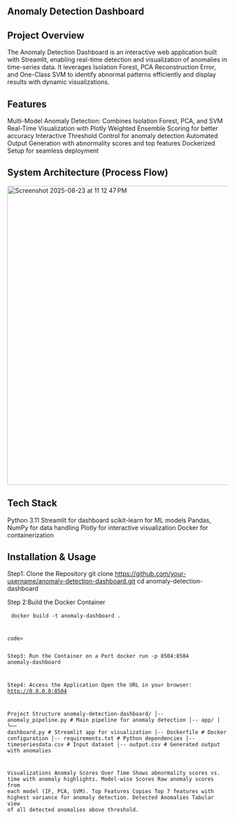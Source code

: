 ## Anomaly Detection Dashboard

## Project Overview
The Anomaly Detection Dashboard is an interactive web application built with Streamlit, enabling real-time detection and visualization of anomalies in time-series data.
It leverages Isolation Forest, PCA Reconstruction Error, and One-Class SVM to identify abnormal patterns efficiently and display results with dynamic visualizations.

## Features
Multi-Model Anomaly Detection: Combines Isolation Forest, PCA, and SVM
Real-Time Visualization with Plotly
Weighted Ensemble Scoring for better accuracy
Interactive Threshold Control for anomaly detection
Automated Output Generation with abnormality scores and top features
Dockerized Setup for seamless deployment

## System Architecture (Process Flow)
<img width="1017" height="683" alt="Screenshot 2025-08-23 at 11 12 47 PM" src="https://github.com/user-attachments/assets/e295681d-9c23-4999-bd85-56f6759881f9" />

## Tech Stack
Python 3.11
Streamlit for dashboard
scikit-learn for ML models
Pandas, NumPy for data handling
Plotly for interactive visualization
Docker for containerization

## Installation & Usage

Step1: Clone the Repository
git clone https://github.com/your-username/anomaly-detection-dashboard.git
cd anomaly-detection-dashboard

Step 2:Build the Docker Container
<pre> <code>docker build -t anomaly-dashboard .<pre> </pre>code>

Step3: Run the Container on a Port
docker run -p 8504:8504 anomaly-dashboard

Step4: Access the Application
Open the URL in your browser:
http://0.0.0.0:8504

Project Structure
anomaly-detection-dashboard/
│-- anomaly_pipeline.py        # Main pipeline for anomaly detection
│-- app/
│   └── dashboard.py           # Streamlit app for visualization
│-- Dockerfile                 # Docker configuration
│-- requirements.txt           # Python dependencies
│-- timeseriesdata.csv         # Input dataset
│-- output.csv                 # Generated output with anomalies


Visualizations
Anomaly Scores Over Time
Shows abnormality scores vs. time with anomaly highlights.
Model-wise Scores
Raw anomaly scores from each model (IF, PCA, SVM).
Top Features Copies
Top 7 features with highest variance for anomaly detection.
Detected Anomalies
Tabular view of all detected anomalies above threshold.
